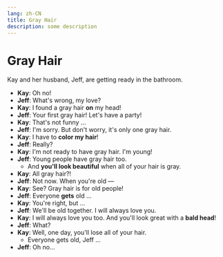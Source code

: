 ```yaml
---
lang: zh-CN
title: Gray Hair
description: some description
---
```


# Gray Hair

Kay and her husband, Jeff, are getting ready in the bathroom.

- **Kay**: Oh no!
- **Jeff**: What's wrong, my love?
- **Kay**: I found a gray hair **on** my head!
- **Jeff**: Your first gray hair! Let's have a party!
- **Kay**: That's not funny …
- **Jeff**: I'm sorry. But don't worry, it's only one gray hair.
- **Kay**: I have to **color my hair**!
- **Jeff**: Really?
- **Kay**: I'm not ready to have gray hair. I'm young!
- **Jeff**: Young people have gray hair too.
  - And **you'll look beautiful** when all of your hair is gray.
- **Kay**: All gray hair?!
- **Jeff**: Not now. When you're old —
- **Kay**: See? Gray hair is for old people!
- **Jeff**: Everyone **gets** old …
- **Kay**: You're right, but …
- **Jeff**: We'll be old together. I will always love you.
- **Kay**: I will always love you too. And you'll look great with a **bald head**!
- **Jeff**: What?
- **Kay**: Well, one day, you'll lose all of your hair.
  - Everyone gets old, Jeff …
- **Jeff**: Oh no…
